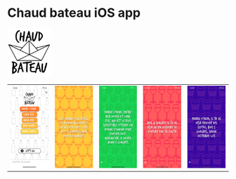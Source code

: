 # Chaud bateau iOS app

<img src="./img/logoText.jpg" width="100px" height="auto" alt="ScreenShot1">

<table>
<td><img src="./img/ScreenShotHome.png" width="200px" height="auto" alt="ScreenShotHome"></td>
<td><img src="./img/ScreenShot1.png" width="200px" height="auto" alt="ScreenShot1"></td>
<td><img src="./img/ScreenShot2.png" width="200px" height="auto" alt="ScreenShot2"></td>
<td><img src="./img/ScreenShot3.png" width="200px" height="auto" alt="ScreenShot3"></td>
<td><img src="./img/ScreenShot4.png" width="200px" height="auto" alt="ScreenShot4"></td>
</table>